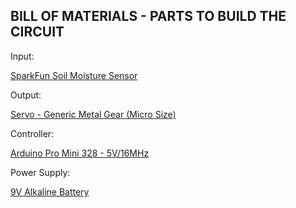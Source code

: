 BILL OF MATERIALS - PARTS TO BUILD THE CIRCUIT
----------------------------------------------
Input:

[SparkFun Soil Moisture Sensor](https://www.sparkfun.com/products/13322)


Output:

[Servo - Generic Metal Gear (Micro Size)](https://www.sparkfun.com/products/10333)


Controller:

[Arduino Pro Mini 328 - 5V/16MHz](https://www.sparkfun.com/products/11113)


Power Supply:

[9V Alkaline Battery](https://www.sparkfun.com/products/10218)


